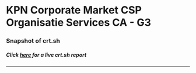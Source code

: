 # KPN Corporate Market CSP Organisatie Services CA - G3
### Snapshot of crt.sh
##### Click [here](https://crt.sh/?q=EC4B416C4128A56481B886B3299DD1F8C3D56490501FD3EC1A12541ABD28C7D7) for a live crt.sh report

---
